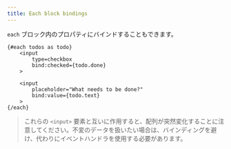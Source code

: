 ```yaml
---
title: Each block bindings
---
```


`each` ブロック内のプロパティにバインドすることもできます。

```svelte
{#each todos as todo}
	<input
		type=checkbox
		bind:checked={todo.done}
	>

	<input
		placeholder="What needs to be done?"
		bind:value={todo.text}
	>
{/each}
```

> これらの `<input>` 要素と互いに作用すると、配列が突然変化することに注意してください。不変のデータを扱いたい場合は、バインディングを避け、代わりにイベントハンドラを使用する必要があります。
